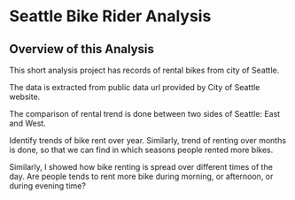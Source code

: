 # Seattle Bike Rider Analysis

## Overview of this Analysis
This short analysis project has records of rental bikes from city of Seattle.

The data is extracted from public data url provided by City of Seattle website. 

The comparison of rental trend is done between two sides of Seattle: East and West.

Identify trends of bike rent over year. Similarly, trend of renting over months is done, so that we can find in which seasons people rented more bikes.

Similarly, I showed how bike renting is spread over different times of the day. Are people tends to rent more bike during morning, or afternoon, or during evening time?
